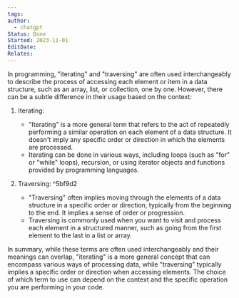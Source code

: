 ```yaml
---
tags: 
author:
  - chatgpt
Status: Done
Started: 2023-11-01
EditDate: 
Relates:
---
```

In programming, "iterating" and "traversing" are often used interchangeably to describe the process of accessing each element or item in a data structure, such as an array, list, or collection, one by one. However, there can be a subtle difference in their usage based on the context:

1. Iterating:
   - "Iterating" is a more general term that refers to the act of repeatedly performing a similar operation on each element of a data structure. It doesn't imply any specific order or direction in which the elements are processed.
   - Iterating can be done in various ways, including loops (such as "for" or "while" loops), recursion, or using iterator objects and functions provided by programming languages.

2. Traversing: ^5bf9d2
   - "Traversing" often implies moving through the elements of a data structure in a specific order or direction, typically from the beginning to the end. It implies a sense of order or progression.
   - Traversing is commonly used when you want to visit and process each element in a structured manner, such as going from the first element to the last in a list or array.

In summary, while these terms are often used interchangeably and their meanings can overlap, "iterating" is a more general concept that can encompass various ways of processing data, while "traversing" typically implies a specific order or direction when accessing elements. The choice of which term to use can depend on the context and the specific operation you are performing in your code.
